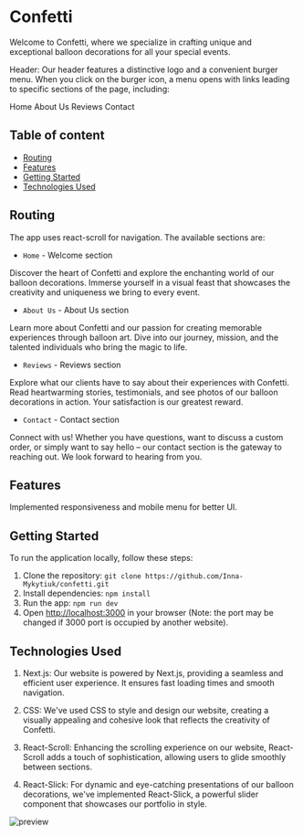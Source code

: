 # Confetti

Welcome to Confetti, where we specialize in crafting unique and exceptional balloon decorations for all your special events.

Header:
Our header features a distinctive logo and a convenient burger menu. When you click on the burger icon, a menu opens with links leading to specific sections of the page, including:

Home
About Us
Reviews
Contact

## Table of content

- [Routing](#routing)
- [Features](#features)
- [Getting Started](#getting-started)
- [Technologies Used](#technologies-used)

## Routing

The app uses react-scroll for navigation. The available sections are:

- `Home` - Welcome section

Discover the heart of Confetti and explore the enchanting world of our balloon decorations. Immerse yourself in a visual feast that showcases the creativity and uniqueness we bring to every event.

- `About Us` - About Us section

Learn more about Confetti and our passion for creating memorable experiences through balloon art. Dive into our journey, mission, and the talented individuals who bring the magic to life.

- `Reviews` - Reviews section

Explore what our clients have to say about their experiences with Confetti. Read heartwarming stories, testimonials, and see photos of our balloon decorations in action. Your satisfaction is our greatest reward.

- `Contact` - Contact section

Connect with us! Whether you have questions, want to discuss a custom order, or simply want to say hello – our contact section is the gateway to reaching out. We look forward to hearing from you.

## Features

Implemented responsiveness and mobile menu for better UI.

## Getting Started

To run the application locally, follow these steps:

1. Clone the repository: `git clone https://github.com/Inna-Mykytiuk/confetti.git`
2. Install dependencies: `npm install`
3. Run the app: `npm run dev`
4. Open [http://localhost:3000](http://localhost:3000) in your browser (Note: the port may be changed if 3000 port is occupied by another website).

## Technologies Used

1. Next.js:
   Our website is powered by Next.js, providing a seamless and efficient user experience. It ensures fast loading times and smooth navigation.

2. CSS:
   We've used CSS to style and design our website, creating a visually appealing and cohesive look that reflects the creativity of Confetti.

3. React-Scroll:
   Enhancing the scrolling experience on our website, React-Scroll adds a touch of sophistication, allowing users to glide smoothly between sections.

4. React-Slick:
   For dynamic and eye-catching presentations of our balloon decorations, we've implemented React-Slick, a powerful slider component that showcases our portfolio in style.

![preview](https://github.com/Inna-Mykytiuk/confetti/blob/main/src/assets/images/confetti.jpg)
